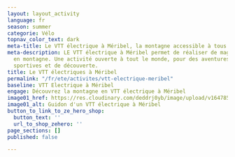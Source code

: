 ```yaml
---
layout: layout_activity
language: fr
season: summer
categorie: Vélo
topnav_color_text: dark
meta-title: Le VTT électrique à Méribel, la montagne accessible à tous
meta-description: LE VTT électrique à Méribel permet de réaliser de magnifiques randonnées
  en montagne. Une activité ouverte à tout le monde, pour des aventures ludiques,
  sportives et de découverte.
title: Le VTT électriques à Méribel
permalink: "/fr/ete/activites/vtt-electrique-meribel"
baseline: VTT Electrique à Méribel
engage: Découvrez la montagne en VTT électrique à Méribel
image01_href: https://res.cloudinary.com/deddrj0yb/image/upload/v1647857920/website/M%C3%A9ribel/35365524180_debaa2cd42_o.jpg
image01_alt: Guidon d'un VTT électrique à Méribel
button_to_link_to_ze_hero_shop:
  button_text: ''
  url_to_shop_zehero: ''
page_sections: []
published: false

---
```


